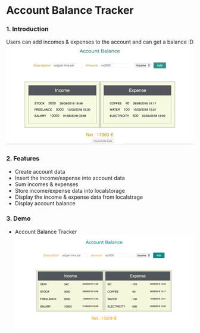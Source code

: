 # Account Balance Tracker

### 1. Introduction 
Users can add incomes & expenses to the account and can get a balance :D
![Demo video](images/account_balance_tracker.gif)

### 2. Features 

* Create account data 
* Insert the income/expense into account data
* Sum incomes & expenses 
* Store income/expense data into localstorage
* Display the income & expense data from localstrage
* Display account balance


### 3. Demo 

* Account Balance Tracker
![Demo image](images/account-demo.png)
